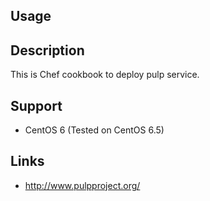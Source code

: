 Usage
-----

Description
-----------
This is Chef cookbook to deploy pulp service.

Support
-------
- CentOS 6 (Tested on CentOS 6.5)

Links
-----
- http://www.pulpproject.org/
